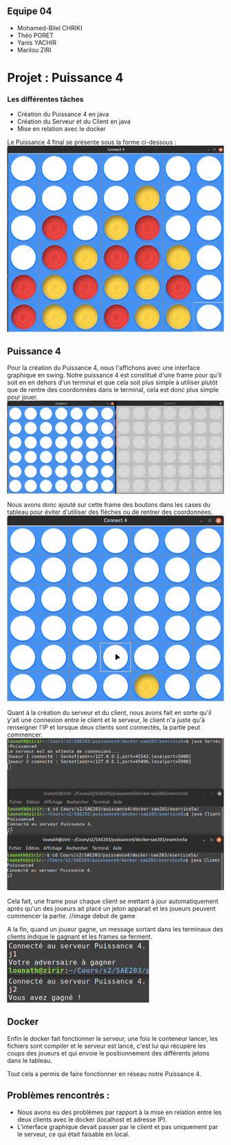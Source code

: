 ## Equipe 04
- Mohamed-Bilel CHRIKI
- Théo PORET
- Yanis YACHIR
- Marilou ZIRI
  
# Projet : Puissance 4
### Les différentes tâches
- Création du Puissance 4 en java
- Création du Serveur et du Client en java
- Mise en relation avec le docker

Le Puissance 4 final se présente sous la forme ci-dessous :
![Image](./connect4.png)

## Puissance 4

Pour la création du Puissance 4, nous l'affichons avec une interface graphique en swing. Notre puissance 4 est constitué d'une frame pour qu'il soit en en dehors d'un terminal et que cela soit plus simple à utiliser plutôt que de rentre des coordonnées dans le terminal, cela est donc plus simple pour jouer. 
![Image](./image.png)

Nous avons donc ajouté sur cette frame des boutons dans les cases du tableau pour éviter d'utiliser des flèches ou de rentrer des coordonnées.
![Image](./Capture_decran_du_2024-04-16_18-19-53.png)

Quant à la création du serveur et du client, nous avons fait en sorte qu'il y'ait une connexion entre le client et le serveur, le client n'a juste qu'à renseigner l'IP et lorsque deux clients sont connectés, la partie peut commencer. 
![Image](./img.png)

Cela fait, une frame pour chaque client se mettant à jour automatiquement après qu'un des joueurs ait placé un jeton apparait et les joueurs peuvent commencer la partie.
//image debut de  game

A la fin, quand un joueur gagne, un message sortant dans les terminaux des clients indique le gagnant et les frames se ferment.
![Image](./imge.png)

## Docker

Enfin le docker fait fonctionner le serveur, une fois le conteneur lancer, les fichiers sont compiler et le serveur est lancé, c'est lui qui récupère les coups des joueurs et qui envoie le positionnement des différents jetons dans le tableau.

Tout cela a permis de faire fonctionner en réseau notre Puissance 4.

## Problèmes rencontrés :

- Nous avons eu des problèmes par rapport à la mise en relation entre les deux clients avec le docker (localhost et adresse IP).
- L'interface graphique devait passer par le client et pas uniquement par le serveur, ce qui était faisable en local.

